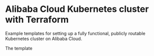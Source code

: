 # Alibaba Cloud Kubernetes cluster with Terraform

Example templates for setting up a fully functional, publicly routable Kubernetes cluster on Alibaba Cloud.

The template
